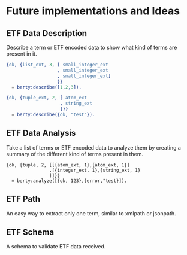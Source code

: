 # Future implementations and Ideas

## ETF Data Description

Describe a term or ETF encoded data to show what kind of terms are
present in it.

```erlang
{ok, {list_ext, 3, [ small_integer_ext
                   , small_integer_ext
                   , small_integer_ext]
                   }}
  = berty:describe([1,2,3]).

{ok, {tuple_ext, 2, [ atom_ext
                    , string_ext
                    ]}}
  = berty:describe({ok, "test"}).
```

## ETF Data Analysis

Take a list of terms or ETF encoded data to analyze them by creating a
summary of the different kind of terms present in them.

```
{ok, {tuple, 2, [[{atom_ext, 1},{atom_ext, 1}]
                ,[{integer_ext, 1},{string_ext, 1}
                ]]}}
  = berty:analyze([{ok, 123},{error,"test}]).
```

## ETF Path

An easy way to extract only one term, similar to xmlpath or jsonpath.

## ETF Schema

A schema to validate ETF data received.
